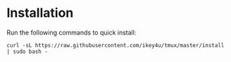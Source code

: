 # Installation

Run the following commands to quick install:

    curl -sL https://raw.githubusercontent.com/ikey4u/tmux/master/install | sudo bash -
